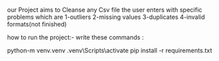 our Project aims to Cleanse any Csv file the user enters with specific problems which are
1-outliers
2-missing values
3-duplicates
4-invalid formats(not finished)


how to run the project:-
write these commands :

python-m venv.venv
.venv\Scripts\activate
pip install -r requirements.txt
